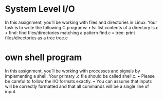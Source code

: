 # System Level I/O

In this assignment, you’ll be working with files and directories in Linux. Your task is to
write the following C programs:
• ls: list contents of a directory ls.c
• find: find files/directories matching a pattern find.c
• tree: print files/directories as a tree tree.c

# own shell program

In this assignment, you’ll be working with processes and signals by implementing a shell. Your
primary .c file should be called shell.c.
• Please be careful to follow the I/O formats exactly.
• You can assume that inputs will be correctly formatted and that all commands will be a
single line of input.
